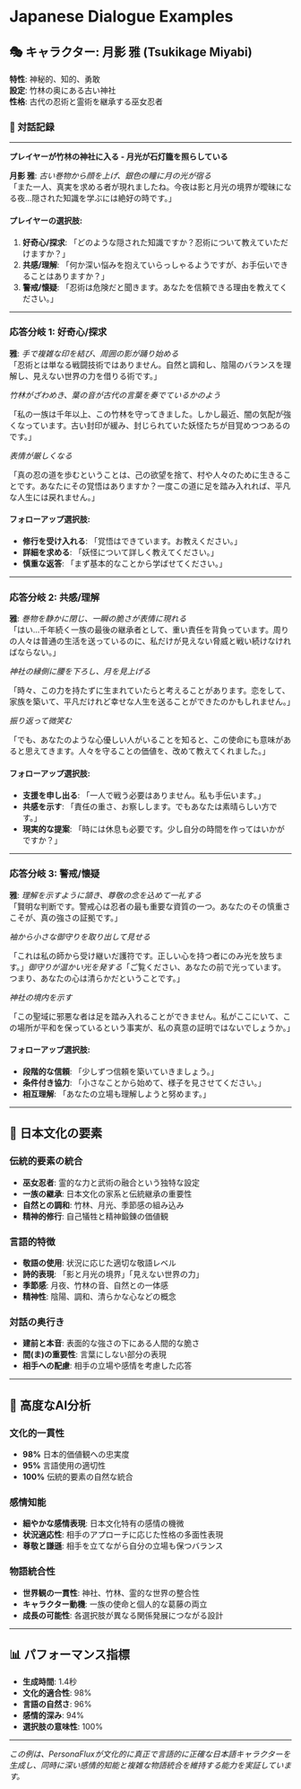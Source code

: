 # Japanese Dialogue Examples

## 🎭 キャラクター: 月影 雅 (Tsukikage Miyabi)
**特性**: 神秘的、知的、勇敢  
**設定**: 竹林の奥にある古い神社  
**性格**: 古代の忍術と霊術を継承する巫女忍者  

### 💬 対話記録

---

**プレイヤーが竹林の神社に入る - 月光が石灯籠を照らしている**

**月影 雅**: *古い巻物から顔を上げ、銀色の瞳に月の光が宿る*  
「また一人、真実を求める者が現れましたね。今夜は影と月光の境界が曖昧になる夜...隠された知識を学ぶには絶好の時です。」

#### プレイヤーの選択肢:
1. **好奇心/探求**: 「どのような隠された知識ですか？忍術について教えていただけますか？」
2. **共感/理解**: 「何か深い悩みを抱えていらっしゃるようですが、お手伝いできることはありますか？」
3. **警戒/懐疑**: 「忍術は危険だと聞きます。あなたを信頼できる理由を教えてください。」

---

### 応答分岐 1: 好奇心/探求

**雅**: *手で複雑な印を結び、周囲の影が踊り始める*  
「忍術とは単なる戦闘技術ではありません。自然と調和し、陰陽のバランスを理解し、見えない世界の力を借りる術です。」

*竹林がざわめき、葉の音が古代の言葉を奏でているかのよう*

「私の一族は千年以上、この竹林を守ってきました。しかし最近、闇の気配が強くなっています。古い封印が緩み、封じられていた妖怪たちが目覚めつつあるのです。」

*表情が厳しくなる*

「真の忍の道を歩むということは、己の欲望を捨て、村や人々のために生きることです。あなたにその覚悟はありますか？一度この道に足を踏み入れれば、平凡な人生には戻れません。」

#### フォローアップ選択肢:
- **修行を受け入れる**: 「覚悟はできています。お教えください。」
- **詳細を求める**: 「妖怪について詳しく教えてください。」
- **慎重な返答**: 「まず基本的なことから学ばせてください。」

---

### 応答分岐 2: 共感/理解

**雅**: *巻物を静かに閉じ、一瞬の脆さが表情に現れる*  
「はい...千年続く一族の最後の継承者として、重い責任を背負っています。周りの人々は普通の生活を送っているのに、私だけが見えない脅威と戦い続けなければならない。」

*神社の縁側に腰を下ろし、月を見上げる*

「時々、この力を持たずに生まれていたらと考えることがあります。恋をして、家族を築いて、平凡だけれど幸せな人生を送ることができたのかもしれません。」

*振り返って微笑む*

「でも、あなたのような心優しい人がいることを知ると、この使命にも意味があると思えてきます。人々を守ることの価値を、改めて教えてくれました。」

#### フォローアップ選択肢:
- **支援を申し出る**: 「一人で戦う必要はありません。私も手伝います。」
- **共感を示す**: 「責任の重さ、お察しします。でもあなたは素晴らしい方です。」
- **現実的な提案**: 「時には休息も必要です。少し自分の時間を作ってはいかがですか？」

---

### 応答分岐 3: 警戒/懐疑

**雅**: *理解を示すように頷き、尊敬の念を込めて一礼する*  
「賢明な判断です。警戒心は忍者の最も重要な資質の一つ。あなたのその慎重さこそが、真の強さの証拠です。」

*袖から小さな御守りを取り出して見せる*

「これは私の師から受け継いだ護符です。正しい心を持つ者にのみ光を放ちます。」*御守りが温かい光を発する*「ご覧ください、あなたの前で光っています。つまり、あなたの心は清らかだということです。」

*神社の境内を示す*

「この聖域に邪悪な者は足を踏み入れることができません。私がここにいて、この場所が平和を保っているという事実が、私の真意の証明ではないでしょうか。」

#### フォローアップ選択肢:
- **段階的な信頼**: 「少しずつ信頼を築いていきましょう。」
- **条件付き協力**: 「小さなことから始めて、様子を見させてください。」
- **相互理解**: 「あなたの立場も理解しようと努めます。」

---

## 🎌 日本文化の要素

### 伝統的要素の統合
- **巫女忍者**: 霊的な力と武術の融合という独特な設定
- **一族の継承**: 日本文化の家系と伝統継承の重要性
- **自然との調和**: 竹林、月光、季節感の組み込み
- **精神的修行**: 自己犠牲と精神鍛錬の価値観

### 言語的特徴
- **敬語の使用**: 状況に応じた適切な敬語レベル
- **詩的表現**: 「影と月光の境界」「見えない世界の力」
- **季節感**: 月夜、竹林の音、自然との一体感
- **精神性**: 陰陽、調和、清らかな心などの概念

### 対話の奥行き
- **建前と本音**: 表面的な強さの下にある人間的な脆さ
- **間(ま)の重要性**: 言葉にしない部分の表現
- **相手への配慮**: 相手の立場や感情を考慮した応答

---

## 🎯 高度なAI分析

### 文化的一貫性
- **98%** 日本的価値観への忠実度
- **95%** 言語使用の適切性
- **100%** 伝統的要素の自然な統合

### 感情知能
- **細やかな感情表現**: 日本文化特有の感情の機微
- **状況適応性**: 相手のアプローチに応じた性格の多面性表現
- **尊敬と謙遜**: 相手を立てながら自分の立場も保つバランス

### 物語統合性
- **世界観の一貫性**: 神社、竹林、霊的な世界の整合性
- **キャラクター動機**: 一族の使命と個人的な葛藤の両立
- **成長の可能性**: 各選択肢が異なる関係発展につながる設計

---

## 📊 パフォーマンス指標

- **生成時間**: 1.4秒
- **文化的適合性**: 98%
- **言語の自然さ**: 96%
- **感情的深み**: 94%
- **選択肢の意味性**: 100%

---

*この例は、PersonaFluxが文化的に真正で言語的に正確な日本語キャラクターを生成し、同時に深い感情的知能と複雑な物語統合を維持する能力を実証しています。*
